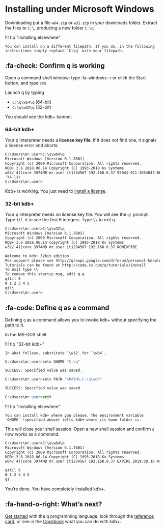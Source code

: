 # <i class="fa fa-windows"></i> Installing under Microsoft Windows



Downloading put a file `w64.zip` or `w32.zip` in your downloads folder. 
Extract the files to `C:\`, producing a new folder `C:\q`. 

!!! tip "Installing elsewhere"

    You can install on a different filepath. If you do, in the following instructions simply replace `C:\q` with your filepath.


## :fa-check: Confirm q is working

Open a command shell window: type :fa-windows:-r or click the Start button, and type `cmd`.

Launch q by typing 

-   `C:\q\w64\q` (64-bit) 
-   `C:\q\w32\q` (32-bit)

You should see the kdb+ banner.


### 64-bit kdb+

Your q interpreter needs a **license key file**. If it does not find one, it signals a license error and aborts:

```txt
C:\Users\mr.user>C:\q\w64\q
Microsoft Windows [Version 6.1.7601]
Copyright (c) 2009 Microsoft Corporation. All rights reserved.
KDB+ 3.6 2018.06.14 Copyright (C) 1993-2018 Kx Systems
w64/ 4()core 3974MB mr.user it1234567 192.168.0.37 55041-011-2084043-86863
'k4.lic
C:\Users\mr.user>
```

Kdb+ is working. You just need to [install a license](../licensing.md).

### 32-bit kdb+

Your q interpreter needs no license key file. You will see the `q)` prompt. Type `til 6` to see the first 6 integers. Type `\\` to exit q.

```txt
C:\Users\mr.user>C:\q\w32\q
Microsoft Windows [Version 6.1.7601]
Copyright (c) 2009 Microsoft Corporation. All rights reserved.
KDB+ 3.6 2018.06.14 Copyright (C) 1993-2018 Kx Systems
w32/ 4()core 3974MB mr.user it1234567 192.168.0.37 NONEXPIRE

Welcome to kdb+ 32bit edition
For support please see http://groups.google.com/d/forum/personal-kdbplus
Tutorials can be found at http://code.kx.com/q/tutorials/install
To exit type \\
To remove this startup msg, edit q.q
q)til 6
0 1 2 3 4 5
q)\\
C:\Users\mr.user>
```


## :fa-code: Define q as a command

Defining `q` as a command allows you to invoke kdb+ without specifying the path to it.

In the MS-DOS shell:

!!! tip "32-bit kdb+"

    In what follows, substitute `\w32` for `\w64`.

```powershell
C:\Users\mr.user>setx QHOME "C:\q"

SUCCESS: Specified value was saved.

C:\Users\mr.user>setx PATH "%PATH%;C:\q\w64"

SUCCESS: Specified value was saved.

C:\Users\mr.user>exit
```

<!-- ![Setting environment variables](img/install_windows_02.png "Setting environment variables") -->

!!! tip "Installing elsewhere"

    You can install kdb+ where you please. The environment variable `QHOME` (specified above) tells kdb+ where its home folder is. 


This will close your shell session. Open a new shell session and confirm `q` now works as a command.

```txt
C:\Users\mr.user>C:\q\w64\q
Microsoft Windows [Version 6.1.7601]
Copyright (c) 2009 Microsoft Corporation. All rights reserved.
KDB+ 3.6 2018.06.14 Copyright (C) 1993-2018 Kx Systems
w64/ 4()core 3974MB mr.user it1234567 192.168.0.37 EXPIRE 2019.08.16 mr.user@gmail.com KOD #9999999

q)til 6
0 1 2 3 4 5
q)
```

<!-- ![Confirm q works as a command](img/install_windows_03.png "Confirm q works as a command")
 -->


You’re done. You have completely installed kdb+. 


## :fa-hand-o-right: What’s next?

[Get started](/learn) with the q programming language, look through the [reference card](/ref/card), or see in the [Cookbook](/cookbook)  what you can do with kdb+.



